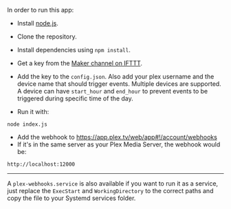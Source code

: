 In order to run this app:

- Install [node.js](https://nodejs.org/en/).
- Clone the repository.
- Install dependencies using `npm install`.
- Get a key from the [Maker channel on IFTTT](https://ifttt.com/maker_webhooks). 
- Add the key to the `config.json`. Also add your plex username and the device name that should trigger events. Multiple devices are supported. A device can have `start_hour` and `end_hour` to prevent events to be triggered during specific time of the day.

- Run it with:

 ```
 node index.js
 ```

- Add the webhook to https://app.plex.tv/web/app#!/account/webhooks
- If it's in the same server as your Plex Media Server, the webhook would be:
```
http://localhost:12000
```

---

A `plex-webhooks.service` is also available if you want to run it as a service, just replace the `ExecStart` and `WorkingDirectory` to the correct paths and copy the file to your Systemd services folder.